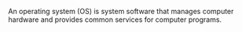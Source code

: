 An operating system (OS) is system software that manages computer hardware and provides common services for computer programs.
